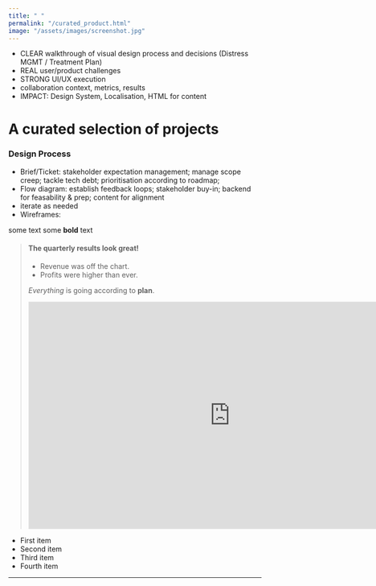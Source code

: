 ```yaml
---
title: " "
permalink: "/curated_product.html"
image: "/assets/images/screenshot.jpg"
---
```


* CLEAR walkthrough of visual design process and decisions (Distress MGMT / Treatment Plan)
* REAL user/product challenges
* STRONG UI/UX execution
* collaboration context, metrics, results
* IMPACT: Design System, Localisation, HTML for content 



# A curated selection of projects

### Design Process

* Brief/Ticket: stakeholder expectation management; manage scope creep; tackle tech debt; prioritisation according to roadmap;
* Flow diagram: establish feedback loops; stakeholder buy-in; backend for feasability & prep; content for alignment
* iterate as needed
* Wireframes: 




some text some **bold** text

> #### The quarterly results look great!
>
> - Revenue was off the chart.
> - Profits were higher than ever.
>
>  *Everything* is going according to **plan**.
> <br>
> <iframe style="border: 1px solid rgba(0, 0, 0, 0.1);" width="800" height="450" src="https://embed.figma.com/design/1SwD7u5Mi3GX01KsSlSvRF/____Curated?node-id=10-6593&embed-host=share" allowfullscreen></iframe>

- First item
- Second item
- Third item
- Fourth item

---